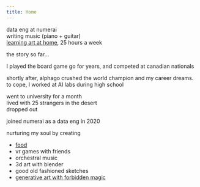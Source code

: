 ```yaml
---
title: Home
---
```


<div class="about">

data eng at numerai \
writing music (piano + guitar) \
[learning art at home](/art-home-school.html), 25 hours a week

the story so far...

I played the board game go for years, and competed at canadian nationals

shortly after, alphago crushed the world champion and my career dreams. to cope, I worked at AI labs during high school

went to university for a month \
lived with 25 strangers in the desert \
dropped out

joined numerai as a data eng in 2020

nurturing my soul by creating
- [food](/cooking.html)
- vr games with friends
- orchestral music
- 3d art with blender
- good old fashioned sketches
- <a target="_blank" href="https://twitter.com/LiamHinzman/status/1496168406931759110">generative art with forbidden magic
</div>
